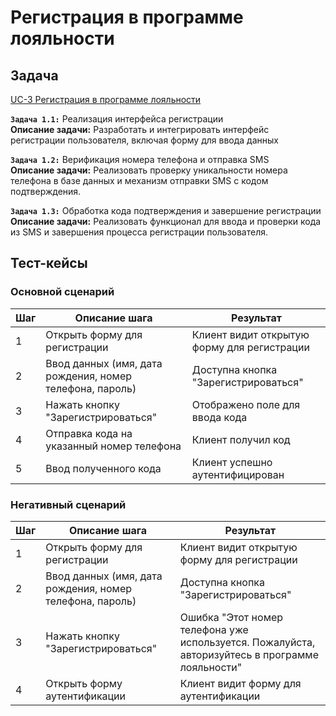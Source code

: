 # Регистрация в программе лояльности

## Задача

[UC-3 Регистрация в программе лояльности](../req.md#uc3)

**`Задача 1.1:`** Реализация интерфейса регистрации
<br>
**Описание задачи:** Разработать и интегрировать интерфейс регистрации пользователя, включая форму для ввода данных

**`Задача 1.2:`** Верификация номера телефона и отправка SMS
<br>
**Описание задачи:** Реализовать проверку уникальности номера телефона в базе данных и механизм отправки SMS с кодом подтверждения. 

**`Задача 1.3:`** Обработка кода подтверждения и завершение регистрации
<br>
**Описание задачи:** Реализовать функционал для ввода и проверки кода из SMS и завершения процесса регистрации пользователя.

## Тест-кейсы

###  Основной сценарий

| Шаг | Описание шага                                               | Результат                                       |
|-----|-------------------------------------------------------------|-------------------------------------------------|
| 1   | Открыть форму для регистрации                               | Клиент видит открытую форму для регистрации     |
| 2   | Ввод данных (имя, дата рождения, номер телефона, пароль)    | Доступна кнопка "Зарегистрироваться"            |
| 3   | Нажать кнопку "Зарегистрироваться"                          | Отображено поле для ввода кода                  |
| 4   | Отправка кода на указанный номер телефона                   | Клиент получил код                              |
| 5   | Ввод полученного кода                                       | Клиент успешно аутентифицирован                 |

### Негативный сценарий

| Шаг | Описание шага                                               | Результат                                       |
|-----|-------------------------------------------------------------|-------------------------------------------------|
| 1   | Открыть форму для регистрации                               | Клиент видит открытую форму для регистрации     |
| 2   | Ввод данных (имя, дата рождения, номер телефона, пароль)    | Доступна кнопка "Зарегистрироваться"            |
| 3   | Нажать кнопку "Зарегистрироваться"                          | Ошибка "Этот номер телефона уже используется. Пожалуйста, авторизуйтесь в программе лояльности"                |
| 4   | Открыть форму аутентификации                        | Клиент видит форму для аутентификации                   |

